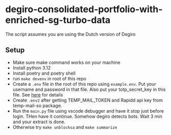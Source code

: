 # degiro-consolidated-portfolio-with-enriched-sg-turbo-data
The script assumes you are using the Dutch version of Degiro
## Setup

- Make sure make command works on your machine
- Install python 3.12
- Install poetry and poetry shell
- run `make devenv` in root of this repo
- Create a `.env` file in the root of this repo using `example.env`. Put your username and password in that file. Also put your totp_secret_key in this file. See [here](https://github.com/chavithra/degiro-connector?tab=readme-ov-file#36-how-to-find-your--totp_secret_key-) for details
- Create `.env2` after getting TEMP_MAIL_TOKEN and Rapidd api key from temp-mail-so package.
- Run the `main.py` file using vscode debugger and have it stop just before login. THen have it continue. Somehow degiro detects bots. Wait 3 min and your extract is done. 
- Otherwise try `make unblocksa` and `make summarize`